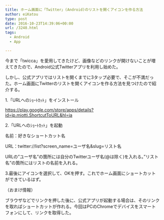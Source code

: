 ```yaml
---
title: ホーム画面に「Twitter」(Android)のリストを開くアイコンを作る方法
author: eiKatou
type: post
date: 2016-10-23T14:39:06+00:00
url: /3240.html
tags:
  - Android
  - App

---
```

今まで「twicca」を愛用してきたけど、画像などのリンクが開けないことが増えてきたので、Android公式Twitterアプリを利用し始めた。

しかし、公式アプリではリストを開くまでに3タップ必要で、そこが不満だった。ホーム画面にTwitterのリストを開くアイコンを作る方法を見つけたので紹介する。

1.「URLへのｼｮｰﾄｶｯﾄ」をインストール
  
<a href="https://play.google.com/store/apps/details?id=jp.miotti.ShortcutToURL&#038;hl=ja" target="_blank">https://play.google.com/store/apps/details?id=jp.miotti.ShortcutToURL&hl=ja</a>

2.「URLへのｼｮｰﾄｶｯﾄ」を起動
  
名前：好きなショートカット名
  
URL：twitter://list?screen_name=ユーザ名&slug=リスト名

URLの&#8221;ユーザ名&#8221;の箇所には自分のTwitterユーザ名(@は除く)を入れる。&#8221;リスト名&#8221;の箇所にはリストの名前を入れる。

3.最後にアイコンを選択して、OKを押す。これでホーム画面にショートカットができているはず。

（おまけ情報）
  
ブラウザなどでリンクを押した後に、公式アプリが起動する場合は、そのリンクを取ればショートカットが作れる。今回はPCのChromeでデバイスをスマートフォンにして、リンクを取得した。
